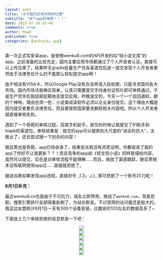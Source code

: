 ```yaml
---
layout: post
title: "关于国内应用市场的吐槽"
subtitle: "发个app好难啊！！！"
date: 2015-07-30 15:40
comments: true
author: MewX
published: true
categories: [android, app]
---
```


第一次正式写安卓app，是使用wenku8.com的API开发的叫“轻小说文库”的app。之前准备的比较充足，国内主要应用市场都通过了个人开发者认证，直接可以上传应用了。结果昨天gradle批量生产完各渠道包后逐一提交发现个人开发者果然由于法律责任什么的不能那么轻松提交app啊！

由于咱没有VISA卡，所以Google Play没有办法申请入驻权限，只能寻求国内各大市场。国内市场注册确实简单，认真只需要提交手持身份证照片即可审核通过。于是生产完毕后我屁颠屁颠地去提交应用，昨晚提交的，今天一个一个驳回通知，额的个神呐，理由也清一色：小说类阅读软件必须以企业身份提交。这个理由大概是因为提交者要负法律责任，而且要按照国家要求删除相关内容吧。所以个人开发者就直接审核失败。

遇到了一个奇葩的审核过程，百度手机助手，提交的时候让我提交了91助手和hiapk的渠道包，审核结果是：提交的app可以搜索到大尺度的“进击的巨人”，太敬业了，还去尝试搜一下封杀的内容！

豌豆荚也是奇葩，app已经收录了，结果告诉我没有资质证明，你都收录了我的app了你好不让我更新？？！而且竞争的app如《轻文轻小说》同样是侵权内容，竟然可以提交，实在是对审核流程不能理解……而且，我放了渠道跟踪，豌豆荚根本没有联网使用app过……直接就拒绝了。

据说谷歌如果发现app违规，直接封号 \_(:3」∠)\_ 那可悲剧了一个账号25刀呢！

**8月1日补充：**

最近wenku8.cn也是由于不可抗力，域名立即停用，换成了`wenku8.com`，简直悲剧，搜索引擎排行全部得重新刷了，为站长默哀。不过官网的访问量还是挺大的，我这边友盟统计8月1日一天有300个设备安装，比酷安的120左右的数据高多了~

下面放上几个审核拒绝的信息默哀一下吧：

<center><a href="{{ site.cdn }}imgs/201507/app-baidu.jpg" target="_blank"><img src="{{ site.cdn }}imgs/201507/app-baidu.jpg" style="max-width:100%;"/></a></center>

<center><a href="{{ site.cdn }}imgs/201507/app-wandoujia.jpg" target="_blank"><img src="{{ site.cdn }}imgs/201507/app-wandoujia.jpg" style="max-width:100%;"/></a></center>

<center><a href="{{ site.cdn }}imgs/201507/app-360.jpg" target="_blank"><img src="{{ site.cdn }}imgs/201507/app-360.jpg" style="max-width:100%;"/></a></center>

<center><a href="{{ site.cdn }}imgs/201507/app-huawei.jpg" target="_blank"><img src="{{ site.cdn }}imgs/201507/app-huawei.jpg" style="max-width:100%;"/></a></center>

<center><a href="{{ site.cdn }}imgs/201507/app-sogou.jpg" target="_blank"><img src="{{ site.cdn }}imgs/201507/app-sogou.jpg" style="max-width:100%;"/></a></center>

<center><a href="{{ site.cdn }}imgs/201507/app-tencent.jpg" target="_blank"><img src="{{ site.cdn }}imgs/201507/app-tencent.jpg" style="max-width:100%;"/></a></center>
